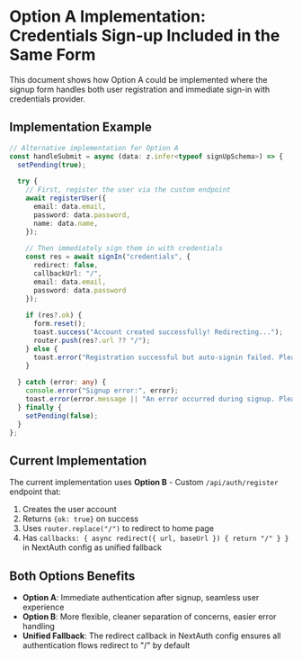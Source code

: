 # Option A Implementation: Credentials Sign-up Included in the Same Form

This document shows how Option A could be implemented where the signup form handles both user registration and immediate sign-in with credentials provider.

## Implementation Example

```typescript
// Alternative implementation for Option A
const handleSubmit = async (data: z.infer<typeof signUpSchema>) => {    
  setPending(true);
  
  try {
    // First, register the user via the custom endpoint
    await registerUser({
      email: data.email,
      password: data.password,
      name: data.name,
    });
    
    // Then immediately sign them in with credentials
    const res = await signIn("credentials", { 
      redirect: false, 
      callbackUrl: "/",
      email: data.email,
      password: data.password
    });
    
    if (res?.ok) {
      form.reset();
      toast.success("Account created successfully! Redirecting...");
      router.push(res?.url ?? "/");
    } else {
      toast.error("Registration successful but auto-signin failed. Please sign in manually.");
    }
    
  } catch (error: any) {
    console.error("Signup error:", error);
    toast.error(error.message || "An error occurred during signup. Please try again.");
  } finally {
    setPending(false);
  }
};
```

## Current Implementation

The current implementation uses **Option B** - Custom `/api/auth/register` endpoint that:

1. Creates the user account
2. Returns `{ok: true}` on success  
3. Uses `router.replace("/")` to redirect to home page
4. Has `callbacks: { async redirect({ url, baseUrl }) { return "/" } }` in NextAuth config as unified fallback

## Both Options Benefits

- **Option A**: Immediate authentication after signup, seamless user experience
- **Option B**: More flexible, cleaner separation of concerns, easier error handling
- **Unified Fallback**: The redirect callback in NextAuth config ensures all authentication flows redirect to "/" by default
